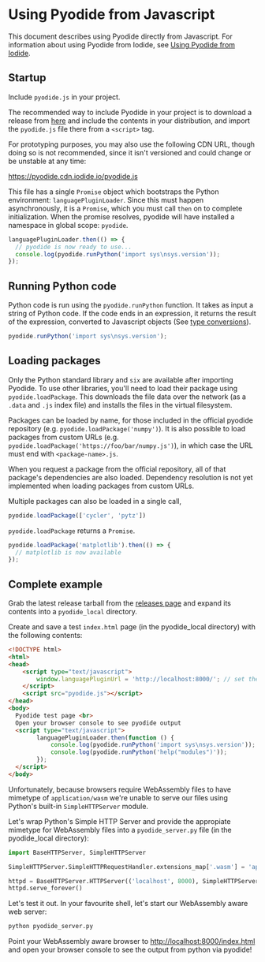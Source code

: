 # Using Pyodide from Javascript

This document describes using Pyodide directly from Javascript. For information
about using Pyodide from Iodide, see [Using Pyodide from
Iodide](using_pyodide_from_iodide.md).

## Startup

Include `pyodide.js` in your project.

The recommended way to include Pyodide in your project is to download a release
from [here](https://github.com/iodide-project/pyodide/releases) and include the
contents in your distribution, and import the `pyodide.js` file there from a
`<script>` tag.

For prototyping purposes, you may also use the following CDN URL, though doing
so is not recommended, since it isn't versioned and could change or be unstable
at any time:

  https://pyodide.cdn.iodide.io/pyodide.js

This file has a single `Promise` object which bootstraps the Python environment:
`languagePluginLoader`. Since this must happen asynchronously, it is a
`Promise`, which you must call `then` on to complete initialization. When the
promise resolves, pyodide will have installed a namespace in global scope:
`pyodide`.

```javascript
languagePluginLoader.then(() => {
  // pyodide is now ready to use...
  console.log(pyodide.runPython('import sys\nsys.version'));
});
```

## Running Python code

Python code is run using the `pyodide.runPython` function. It takes as input a
string of Python code. If the code ends in an expression, it returns the result
of the expression, converted to Javascript objects (See [type
conversions](type_conversions.md)).

```javascript
pyodide.runPython('import sys\nsys.version');
```

## Loading packages

Only the Python standard library and `six` are available after importing
Pyodide. To use other libraries, you'll need to load their package using
`pyodide.loadPackage`. This downloads the file data over the network (as a
`.data` and `.js` index file) and installs the files in the virtual filesystem.

Packages can be loaded by name, for those included in the official pyodide
repository (e.g. `pyodide.loadPackage('numpy')`). It is also possible to load
packages from custom URLs (e.g.
`pyodide.loadPackage('https://foo/bar/numpy.js')`), in which case the URL must
end with `<package-name>.js`.

When you request a package from the official repository, all of that package's
dependencies are also loaded. Dependency resolution is not yet implemented
when loading packages from custom URLs.

Multiple packages can also be loaded in a single call,
```js
pyodide.loadPackage(['cycler', 'pytz'])
```

`pyodide.loadPackage` returns a `Promise`.

```javascript
pyodide.loadPackage('matplotlib').then(() => {
  // matplotlib is now available
});
```

## Complete example

Grab the latest release tarball from the [releases page](https://github.com/iodide-project/pyodide/releases/) and expand its contents into a `pyodide_local` directory.

Create and save a test `index.html` page (in the pyodide_local directory) with the following contents:
```html
<!DOCTYPE html>
<html>
<head>
    <script type="text/javascript">
        window.languagePluginUrl = 'http://localhost:8000/'; // set the pyodide support files (packages.json, pyodide.asm.data etc) url
    </script>
    <script src="pyodide.js"></script>
</head>
<body>
  Pyodide test page <br>
  Open your browser console to see pyodide output
  <script type="text/javascript">
        languagePluginLoader.then(function () {
            console.log(pyodide.runPython('import sys\nsys.version'));
            console.log(pyodide.runPython('help("modules")'));
        });
  </script>
</body>
```

Unfortunately, because browsers require WebAssembly files to have mimetype of `application/wasm` we're unable to serve our files using Python's built-in `SimpleHTTPServer` module.

Let's wrap Python's Simple HTTP Server and provide the appropiate mimetype for WebAssembly files into a `pyodide_server.py` file (in the pyodide_local directory):
```python
import BaseHTTPServer, SimpleHTTPServer

SimpleHTTPServer.SimpleHTTPRequestHandler.extensions_map['.wasm'] = 'application/wasm'

httpd = BaseHTTPServer.HTTPServer(('localhost', 8000), SimpleHTTPServer.SimpleHTTPRequestHandler)
httpd.serve_forever()
```

Let's test it out.
In your favourite shell, let's start our WebAssembly aware web server:
```bash
python pyodide_server.py
```

Point your WebAssembly aware browser to [http://localhost:8000/index.html](http://localhost:8000/index.html) and open your browser console to see the output from python via pyodide!
